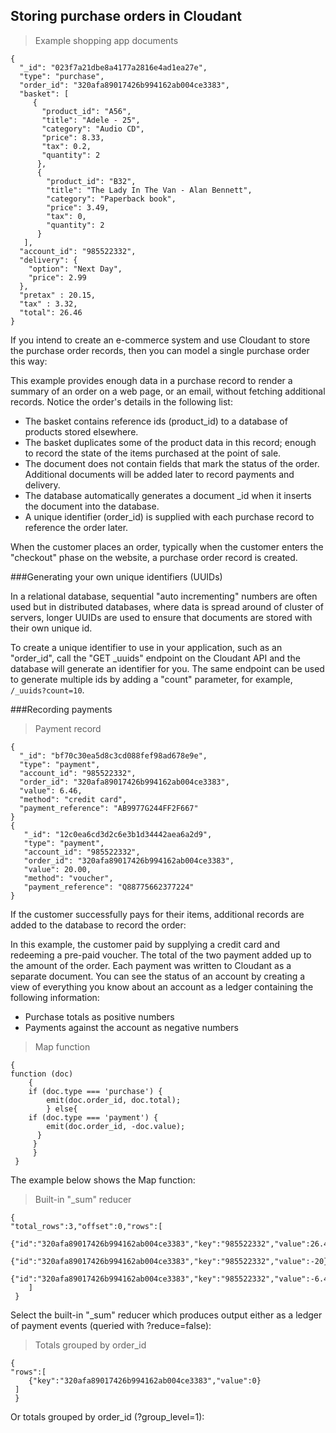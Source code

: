 ## Storing purchase orders in Cloudant

> Example shopping app documents

```
{
  "_id": "023f7a21dbe8a4177a2816e4ad1ea27e",
  "type": "purchase",
  "order_id": "320afa89017426b994162ab004ce3383",
  "basket": [
     {
       "product_id": "A56",
       "title": "Adele - 25",
       "category": "Audio CD",
       "price": 8.33,
       "tax": 0.2,
       "quantity": 2
      },
      {
        "product_id": "B32",
        "title": "The Lady In The Van - Alan Bennett",
        "category": "Paperback book",
        "price": 3.49,
        "tax": 0,
        "quantity": 2
      }
   ],
  "account_id": "985522332",
  "delivery": {
    "option": "Next Day",
    "price": 2.99
  },
  "pretax" : 20.15,
  "tax" : 3.32,
  "total": 26.46
}
```

If you intend to create an e-commerce system and use Cloudant to store the purchase order records, then 
you can model a single purchase order this way:

<div></div>

This example provides enough data in a purchase record to render a summary of an order on a web page, or an email, without fetching additional records. Notice the order's details in the following list:
 
-	The basket contains reference ids (product_id) to a database of products stored elsewhere.
-	The basket duplicates some of the product data in this record; enough to record the state of the items purchased at the point of sale.
-	The document does not contain fields that mark the status of the order. Additional documents will be added later to record payments and delivery.
-	The database automatically generates a document _id when it inserts the document into the database.
-	A unique identifier (order_id) is supplied with each purchase record to reference the order later. 
 
When the customer places an order, typically when the customer enters the "checkout" phase on the website, a purchase order record is created. 

###Generating your own unique identifiers (UUIDs)
 
In a relational database, sequential "auto incrementing" numbers are often used but in distributed databases, where data is spread around of cluster of servers, longer UUIDs are used to ensure that documents are stored with their own unique id.
 
To create a unique identifier to use in your application, such as an "order_id", call the "GET _uuids" endpoint on the Cloudant API and the database will generate an identifier for you. The same endpoint can be used to generate multiple ids by adding a "count" parameter, for example, `/_uuids?count=10`.

###Recording payments

> Payment record

```
{
  "_id": "bf70c30ea5d8c3cd088fef98ad678e9e",
  "type": "payment",
  "account_id": "985522332",
  "order_id": "320afa89017426b994162ab004ce3383",
  "value": 6.46,
  "method": "credit card",
  "payment_reference": "AB9977G244FF2F667"
}
{
   "_id": "12c0ea6cd3d2c6e3b1d34442aea6a2d9",
   "type": "payment",
   "account_id": "985522332",
   "order_id": "320afa89017426b994162ab004ce3383",
   "value": 20.00,
   "method": "voucher",
   "payment_reference": "Q88775662377224"
}
```


If the customer successfully pays for their items, additional records are added to the database to record the order:
<div></div>

In this example, the customer paid by supplying a credit card and redeeming a pre-paid voucher. The total of the two payment added up to the amount of the order. Each payment was written to Cloudant as a separate document. You can see the status of an account by creating a view of everything you know about an account as a ledger containing the following information: 
 
-	Purchase totals as positive numbers
-	Payments against the account as negative numbers

> Map function

```
{
function (doc) 
	{
	if (doc.type === 'purchase') {
		emit(doc.order_id, doc.total);
		} else{
	if (doc.type === 'payment') {
		emit(doc.order_id, -doc.value);
	  }
	 }
	 }
 }
```

The example below shows the Map function: 

<div></div>

> Built-in "_sum" reducer

```
{
"total_rows":3,"offset":0,"rows":[
	{"id":"320afa89017426b994162ab004ce3383","key":"985522332","value":26.46},
	{"id":"320afa89017426b994162ab004ce3383","key":"985522332","value":-20},
	{"id":"320afa89017426b994162ab004ce3383","key":"985522332","value":-6.46}
	]
 }
```

Select the built-in "_sum" reducer which produces output either as a ledger of payment events (queried with ?reduce=false): 
<div></div>

> Totals grouped by order_id

```
{
"rows":[
 	{"key":"320afa89017426b994162ab004ce3383","value":0}
 ]
 }
``` 

Or totals grouped by order_id (?group_level=1):


